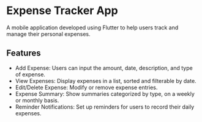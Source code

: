# Expense Tracker App

A mobile application developed using Flutter to help users track and manage their personal expenses.

## Features

- Add Expense: Users can input the amount, date, description, and type of expense.
- View Expenses: Display expenses in a list, sorted and filterable by date.
- Edit/Delete Expense: Modify or remove expense entries.
- Expense Summary: Show summaries categorized by type, on a weekly or monthly basis.
- Reminder Notifications: Set up reminders for users to record their daily expenses.
